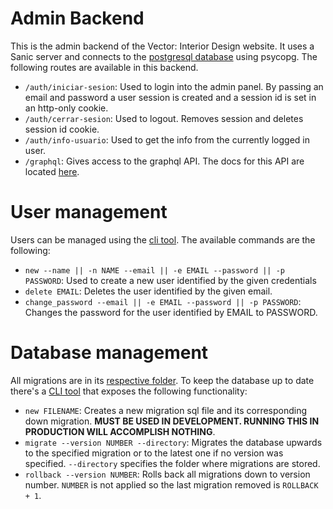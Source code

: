 # Admin Backend

This is the admin backend of the Vector: Interior Design website. It uses a Sanic server and connects to the [postgresql database](/database/) using psycopg. The following routes are available in this backend.

- `/auth/iniciar-sesion`: Used to login into the admin panel. By passing an email and password a user session is created and a session id is set in an http-only cookie.
- `/auth/cerrar-sesion`: Used to logout. Removes session and deletes session id cookie.
- `/auth/info-usuario`: Used to get the info from the currently logged in user.
- `/graphql`: Gives access to the graphql API. The docs for this API are located [here](/backend/src/admin/docs/index.html).

# User management

Users can be managed using the [cli tool](./cli/users.py). The available commands are the following:

- `new --name || -n NAME --email || -e EMAIL --password || -p PASSWORD`: Used to create a new user identified by the given credentials
- `delete EMAIL`: Deletes the user identified by the given email.
- `change_password --email || -e EMAIL --password || -p PASSWORD`: Changes the password for the user identified by EMAIL to PASSWORD.


# Database management

All migrations are in its [respective folder](./migrations/). To keep the database up to date there's a [CLI tool](./cli/migrations.py) that exposes the following functionality:

- `new FILENAME`: Creates a new migration sql file and its corresponding down migration. **MUST BE USED IN DEVELOPMENT. RUNNING THIS IN PRODUCTION WILL ACCOMPLISH NOTHING**.
- `migrate --version NUMBER --directory`: Migrates the database upwards to the specified migration or to the latest one if no version was specified. `--directory` specifies the folder where migrations are stored.
- `rollback --version NUMBER`: Rolls back all migrations down to version number. `NUMBER` is not applied so the last migration removed is `ROLLBACK + 1`.
